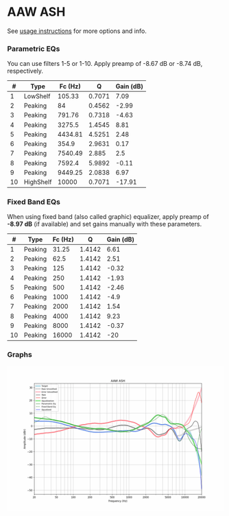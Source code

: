 # AAW ASH
See [usage instructions](https://github.com/jaakkopasanen/AutoEq#usage) for more options and info.

### Parametric EQs
You can use filters 1-5 or 1-10. Apply preamp of -8.67 dB or -8.74 dB, respectively.

|   # | Type      |   Fc (Hz) |      Q |   Gain (dB) |
|-----|-----------|-----------|--------|-------------|
|   1 | LowShelf  |    105.33 | 0.7071 |        7.09 |
|   2 | Peaking   |     84    | 0.4562 |       -2.99 |
|   3 | Peaking   |    791.76 | 0.7318 |       -4.63 |
|   4 | Peaking   |   3275.5  | 1.4545 |        8.81 |
|   5 | Peaking   |   4434.81 | 4.5251 |        2.48 |
|   6 | Peaking   |    354.9  | 2.9631 |        0.17 |
|   7 | Peaking   |   7540.49 | 2.885  |        2.5  |
|   8 | Peaking   |   7592.4  | 5.9892 |       -0.11 |
|   9 | Peaking   |   9449.25 | 2.0838 |        6.97 |
|  10 | HighShelf |  10000    | 0.7071 |      -17.91 |

### Fixed Band EQs
When using fixed band (also called graphic) equalizer, apply preamp of **-8.97 dB** (if available) and set gains manually with these parameters.

|   # | Type    |   Fc (Hz) |      Q |   Gain (dB) |
|-----|---------|-----------|--------|-------------|
|   1 | Peaking |     31.25 | 1.4142 |        6.61 |
|   2 | Peaking |     62.5  | 1.4142 |        2.51 |
|   3 | Peaking |    125    | 1.4142 |       -0.32 |
|   4 | Peaking |    250    | 1.4142 |       -1.93 |
|   5 | Peaking |    500    | 1.4142 |       -2.46 |
|   6 | Peaking |   1000    | 1.4142 |       -4.9  |
|   7 | Peaking |   2000    | 1.4142 |        1.54 |
|   8 | Peaking |   4000    | 1.4142 |        9.23 |
|   9 | Peaking |   8000    | 1.4142 |       -0.37 |
|  10 | Peaking |  16000    | 1.4142 |      -20    |

### Graphs
![](./AAW%20ASH.png)
